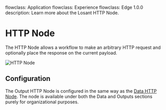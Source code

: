 flowclass: Application
flowclass: Experience
flowclass: Edge 1.0.0
description: Learn more about the Losant HTTP Node.

# HTTP Node

The HTTP Node allows a workflow to make an arbitrary HTTP request and optionally place the response on the current payload.

![HTTP Node](/images/workflows/outputs/http-node.png "HTTP Node")

## Configuration

The Output HTTP Node is configured in the same way as the [Data HTTP Node](/workflows/data/http/). The node is available under both the Data and Outputs sections purely for organizational purposes.
